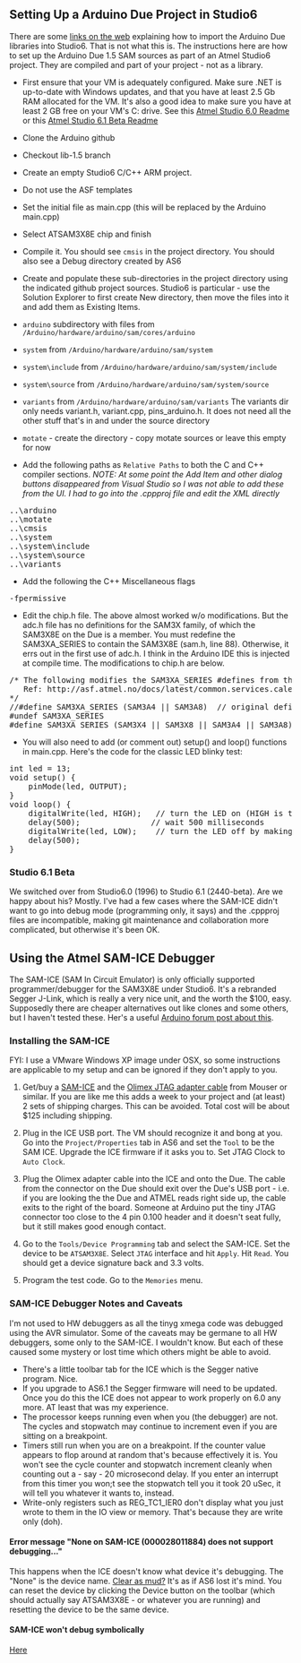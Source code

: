 ## Setting Up a Arduino Due Project in Studio6
There are some [links on the web](http://omarfrancisco.com/arduino-programing-using-atmel-studio-6-0/) explaining how to import the Arduino Due libraries into Studio6. That is not what this is. The instructions here are how to set up the Arduino Due 1.5 SAM sources as part of an Atmel Studio6 project. They are compiled and part of your project - not as a library.

* First ensure that your VM is adequately configured. Make sure .NET is up-to-date with Windows updates, and that you have at least 2.5 Gb RAM allocated for the VM. It's also a good idea to make sure you have at least 2 GB free on your VM's C: drive. See this [Atmel Studio 6.0 Readme](http://www.atmel.com/images/as6installer-6.0.1843-readme.pdf) or this [Atmel Studio 6.1 Beta Readme](http://www.atmel.com/Images/AtmelStudio-6.1.2440-beta-Readme.pdf)

* Clone the Arduino github

* Checkout lib-1.5 branch

* Create an empty Studio6 C/C++ ARM project.
 * Do not use the ASF templates
 * Set the initial file as main.cpp (this will be replaced by the Arduino main.cpp)
 * Select ATSAM3X8E chip and finish
 * Compile it. You should see `cmsis` in the project directory. You should also see a Debug directory created by AS6

* Create and populate these sub-directories in the project directory using the indicated github project sources. Studio6 is particular - use the Solution Explorer to first create New directory, then move the files into it and add them as Existing Items.  
 * `arduino` subdirectory with files from `/Arduino/hardware/arduino/sam/cores/arduino`
 * `system` from `/Arduino/hardware/arduino/sam/system`
 * `system\include` from `/Arduino/hardware/arduino/sam/system/include` 
 * `system\source` from `/Arduino/hardware/arduino/sam/system/source`
 * `variants` from `/Arduino/hardware/arduino/sam/variants` The variants dir only needs variant.h, variant.cpp, pins_arduino.h.  It does not need all the other stuff that's in and under the source directory
 * `motate` - create the directory - copy motate sources or leave this empty for now

* Add the following paths as `Relative Paths` to both the C and C++ compiler sections. _NOTE: At some point the Add Item and other dialog buttons disappeared from Visual Studio so I was not able to add these from the UI. I had to go into the .cppproj file and edit the XML directly_
<pre>
..\arduino
..\motate
..\cmsis
..\system
..\system\include
..\system\source
..\variants
</pre>

* Add the following the C++ Miscellaneous flags
<pre>
-fpermissive
</pre>

* Edit the chip.h file. The above almost worked w/o modifications. But the adc.h file has no definitions for the SAM3X family, of which the SAM3X8E on the Due is a member. You must redefine the SAM3XA_SERIES to contain the SAM3X8E (sam.h, line 88). Otherwise, it errs out in the first use of adc.h. I think in the Arduino IDE this is injected at compile time. The modifications to chip.h are below.
<pre>
/* The following modifies the SAM3XA_SERIES #defines from the sam.h file to fix compilation problems
   Ref: http://asf.atmel.no/docs/latest/common.services.calendar.example2.stk600-rcuc3d/html/group__sam__part__macros__group.html
*/
//#define SAM3XA_SERIES (SAM3A4 || SAM3A8)	// original define in sam.h file
#undef SAM3XA_SERIES
#define SAM3XA_SERIES (SAM3X4 || SAM3X8 || SAM3A4 || SAM3A8)
</pre>

* You will also need to add (or comment out) setup() and loop() functions in main.cpp. Here's the code for the classic LED blinky test:
<pre>
int led = 13;
void setup() {
    pinMode(led, OUTPUT);
}
void loop() {
    digitalWrite(led, HIGH);   // turn the LED on (HIGH is the voltage level)
    delay(500);               // wait 500 milliseconds
    digitalWrite(led, LOW);    // turn the LED off by making the voltage LOW
    delay(500);
}
</pre>

### Studio 6.1 Beta
We switched over from Studio6.0 (1996) to Studio 6.1 (2440-beta). Are we happy about his? Mostly. I've had a few cases where the SAM-ICE didn't want to go into debug mode (programming only, it says) and the .cppproj files are incompatible, making git maintenance and collaboration more complicated, but otherwise it's been OK.

## Using the Atmel SAM-ICE Debugger
The SAM-ICE (SAM In Circuit Emulator) is only officially supported programmer/debugger for the SAM3X8E under Studio6. It's a rebranded Segger J-Link, which is really a very nice unit, and the worth the $100, easy. Supposedly there are cheaper alternatives out like clones and some others, but I haven't tested these. Her's a useful [Arduino forum post about this](http://arduino.cc/forum/index.php?topic=134907).

### Installing the SAM-ICE
FYI: I use a VMware Windows XP image under OSX, so some instructions are applicable to my setup and can be ignored if they don't apply to you.

1. Get/buy a [SAM-ICE](http://www.mouser.com/ProductDetail/Atmel/AT91SAM-ICE/?qs=%2fha2pyFaduiSLswSzKKMtBJl3sH6Dl%252bGzJZewU2eQFM%3d) and the [Olimex JTAG adapter cable](http://www.mouser.com/Search/ProductDetail.aspx?R=ARM-JTAG-20-10virtualkey63420000virtualkey909-ARM-JTAG-20-10) from Mouser or similar. If you are like me this adds a week to your project and (at least) 2 sets of shipping charges. This can be avoided. Total cost will be about $125 including shipping. 

2. Plug in the ICE USB port. The VM should recognize it and bong at you. Go into the `Project/Properties` tab in AS6 and set the `Tool` to be the SAM ICE. Upgrade the ICE firmware if it asks you to. Set JTAG Clock to `Auto Clock`.

3. Plug the Olimex adapter cable into the ICE and onto the Due. The cable from the connector on the Due should exit over the Due's USB port - i.e. if you are looking the the Due and ATMEL reads right side up, the cable exits to the right of the board. Someone at Arduino put the tiny JTAG connector too close to the 4 pin 0.100 header and it doesn't seat fully, but it still makes good enough contact.

4. Go to the `Tools/Device Programming` tab and select the SAM-ICE. Set the device to be `ATSAM3X8E`. Select `JTAG` interface and hit `Apply`. Hit `Read`. You should get a device signature back and 3.3 volts.

5. Program the test code. Go to the `Memories` menu.

### SAM-ICE Debugger Notes and Caveats
I'm not used to HW debuggers as all the tinyg xmega code was debugged using the AVR simulator. Some of the caveats may be germane to all HW debuggers, some only to the SAM-ICE. I wouldn't know. But each of these caused some mystery or lost time which others might be able to avoid.
* There's a little toolbar tab for the ICE which is the Segger native program. Nice.
* If you upgrade to AS6.1 the Segger firmware will need to be updated. Once you do this the ICE does not appear to work properly on 6.0 any more. AT least that was my experience.
* The processor keeps running even when you (the debugger) are not. The cycles and stopwatch may continue to increment even if you are sitting on a breakpoint.
* Timers still run when you are on a breakpoint. If the counter value appears to flop around at random that's because effectively it is. You won't see the cycle counter and stopwatch increment cleanly when counting out a - say - 20 microsecond delay. If you enter an interrupt from this timer you won;t see the stopwatch tell you it took 20 uSec, it will tell you whatever it wants to, instead.
* Write-only registers such as REG_TC1_IER0 don't display what you just wrote to them in the IO view or memory. That's because they are write only (doh). 

#### Error message "None on SAM-ICE (000028011884) does not support debugging..."
This happens when the ICE doesn't know what device it's debugging. The "None" is the device name. [Clear as mud?](http://www.avrfreaks.net/index.php?name=PNphpBB2&file=printview&t=125017&start=0) It's as if AS6 lost it's mind. You can reset the device by clicking the Device button on the toolbar (which should actually say ATSAM3X8E - or whatever you are running) and resetting the device to be the same device.

#### SAM-ICE won't debug symbolically
[Here](https://github.com/synthetos/g2/wiki/SAM-ICE-Cannot-Debug)